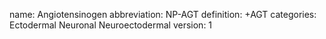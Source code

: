 name: Angiotensinogen
abbreviation: NP-AGT
definition: +AGT
categories: Ectodermal Neuronal Neuroectodermal
version: 1
